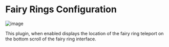 # Fairy Rings Configuration

![image](https://raw.githubusercontent.com/runelite/wiki/master/img/Fairy-Rings-display.png)

This plugin, when enabled displays the location of the fairy ring teleport on the bottom scroll of the fairy ring interface.


